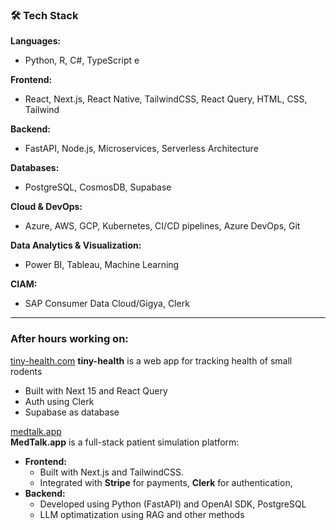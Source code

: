### 🛠 Tech Stack  

**Languages:**  
- Python, R, C#, TypeScript e 

**Frontend:**  
- React, Next.js, React Native, TailwindCSS, React Query, HTML, CSS, Tailwind

**Backend:**  
- FastAPI, Node.js, Microservices, Serverless Architecture  

**Databases:**  
- PostgreSQL, CosmosDB, Supabase 

**Cloud & DevOps:**  
- Azure, AWS, GCP, Kubernetes, CI/CD pipelines, Azure DevOps, Git  

**Data Analytics & Visualization:**  
- Power BI, Tableau, Machine Learning

**CIAM:**  
- SAP Consumer Data Cloud/Gigya, Clerk

---

### After hours working on: 
[tiny-health.com](https://www.tiny-health.com/)
**tiny-health** is a web app for tracking health of small rodents
- Built with Next 15 and React Query
- Auth using Clerk
- Supabase as database


[medtalk.app](https://medtalk.app)  
**MedTalk.app** is a full-stack patient simulation platform:  
- **Frontend:**  
  - Built with Next.js and TailwindCSS.  
  - Integrated with **Stripe** for payments, **Clerk** for authentication,  
- **Backend:**  
  - Developed using Python (FastAPI) and OpenAI SDK, PostgreSQL
  - LLM optimatization using RAG and other methods

